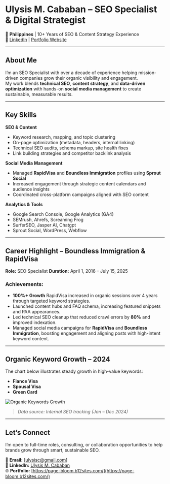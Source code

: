 # Ulysis M. Cababan – SEO Specialist & Digital Strategist

📍 **Philippines** | 10+ Years of SEO & Content Strategy Experience  
🔗 [LinkedIn](https://www.linkedin.com/in/ulysis-cababan-81b99515) | [Portfolio Website](https://page-bloom.b12sites.com/)

---

## About Me

I’m an SEO Specialist with over a decade of experience helping mission-driven companies grow their organic visibility and engagement.  
My work blends **technical SEO**, **content strategy**, and **data-driven optimization** with hands-on **social media management** to create sustainable, measurable results.

---

## Key Skills

**SEO & Content**
- Keyword research, mapping, and topic clustering
- On-page optimization (metadata, headers, internal linking)
- Technical SEO audits, schema markup, site health fixes
- Link building strategies and competitor backlink analysis

**Social Media Management**
- Managed **RapidVisa** and **Boundless Immigration** profiles using **Sprout Social**
- Increased engagement through strategic content calendars and audience insights
- Coordinated cross-platform campaigns aligned with SEO content

**Analytics & Tools**
- Google Search Console, Google Analytics (GA4)
- SEMrush, Ahrefs, Screaming Frog
- SurferSEO, Jasper AI, Chatgpt
- Sprout Social, WordPress, Webflow

---

## Career Highlight – Boundless Immigration & RapidVisa

**Role:** SEO Specialist
**Duration:** April 1, 2016 – July 15, 2025

### Achievements:
- **100%+ Growth** RapidVisa increased in organic sessions over 4 years through targeted keyword strategies.
- Launched content hubs and FAQ schema, increasing featured snippets and PAA appearances.
- Led technical SEO cleanup that reduced crawl errors by **80%** and improved indexation.
- Managed social media campaigns for **RapidVisa** and **Boundless Immigration**, boosting engagement and aligning posts with high-intent keyword content.

---

## Organic Keyword Growth – 2024

The chart below illustrates steady growth in high-value keywords:

- **Fiance Visa**
- **Spousal Visa**
- **Green Card**

![Organic Keywords Growth](organic_keywords_growth.png)

> *Data source: Internal SEO tracking (Jan – Dec 2024)*

---

## Let’s Connect

I’m open to full-time roles, consulting, or collaboration opportunities to help brands grow through smart, sustainable SEO.

📧 **Email:** [ulysisc@gmail.com]  
🔗 **LinkedIn:** [Ulysis M. Cababan](https://www.linkedin.com/in/ulysis-cababan-81b99515)  
🌐 **Portfolio:** [https://page-bloom.b12sites.com/](https://page-bloom.b12sites.com/)
